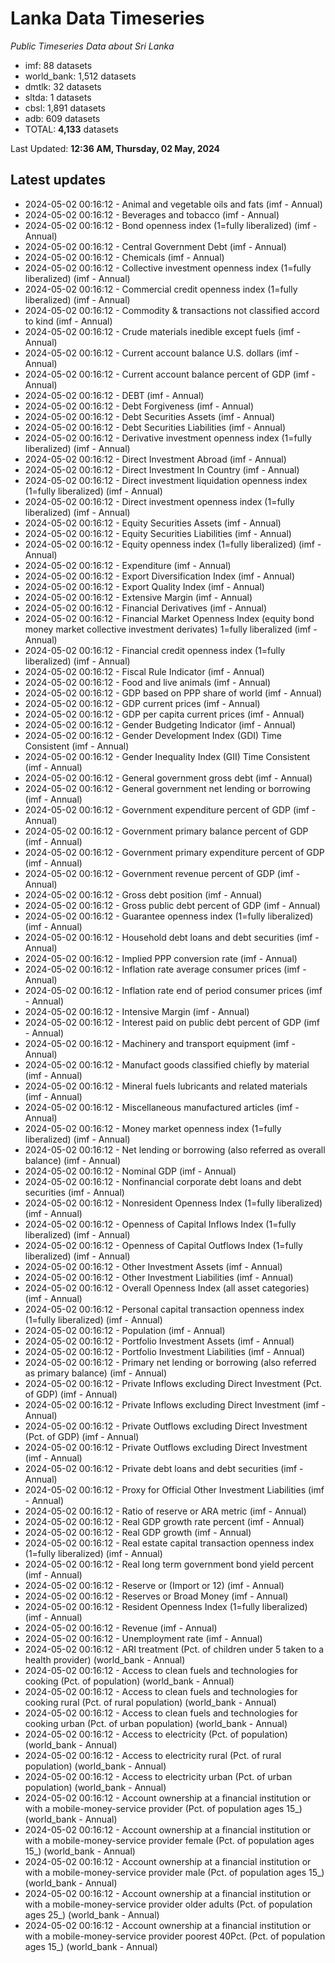 # Lanka Data Timeseries
*Public Timeseries Data about Sri Lanka*

* imf: 88 datasets
* world_bank: 1,512 datasets
* dmtlk: 32 datasets
* sltda: 1 datasets
* cbsl: 1,891 datasets
* adb: 609 datasets
* TOTAL: **4,133** datasets

Last Updated: **12:36 AM, Thursday, 02 May, 2024**

## Latest updates

* 2024-05-02 00:16:12 - Animal and vegetable oils and fats (imf - Annual)
* 2024-05-02 00:16:12 - Beverages and tobacco (imf - Annual)
* 2024-05-02 00:16:12 - Bond openness index (1=fully liberalized) (imf - Annual)
* 2024-05-02 00:16:12 - Central Government Debt (imf - Annual)
* 2024-05-02 00:16:12 - Chemicals (imf - Annual)
* 2024-05-02 00:16:12 - Collective investment openness index (1=fully liberalized) (imf - Annual)
* 2024-05-02 00:16:12 - Commercial credit openness index (1=fully liberalized) (imf - Annual)
* 2024-05-02 00:16:12 - Commodity & transactions not classified accord to kind (imf - Annual)
* 2024-05-02 00:16:12 - Crude materials inedible except fuels (imf - Annual)
* 2024-05-02 00:16:12 - Current account balance U.S. dollars (imf - Annual)
* 2024-05-02 00:16:12 - Current account balance percent of GDP (imf - Annual)
* 2024-05-02 00:16:12 - DEBT (imf - Annual)
* 2024-05-02 00:16:12 - Debt Forgiveness (imf - Annual)
* 2024-05-02 00:16:12 - Debt Securities Assets (imf - Annual)
* 2024-05-02 00:16:12 - Debt Securities Liabilities (imf - Annual)
* 2024-05-02 00:16:12 - Derivative investment openness index (1=fully liberalized) (imf - Annual)
* 2024-05-02 00:16:12 - Direct Investment Abroad (imf - Annual)
* 2024-05-02 00:16:12 - Direct Investment In Country (imf - Annual)
* 2024-05-02 00:16:12 - Direct investment liquidation openness index (1=fully liberalized) (imf - Annual)
* 2024-05-02 00:16:12 - Direct investment openness index (1=fully liberalized) (imf - Annual)
* 2024-05-02 00:16:12 - Equity Securities Assets (imf - Annual)
* 2024-05-02 00:16:12 - Equity Securities Liabilities (imf - Annual)
* 2024-05-02 00:16:12 - Equity openness index (1=fully liberalized) (imf - Annual)
* 2024-05-02 00:16:12 - Expenditure (imf - Annual)
* 2024-05-02 00:16:12 - Export Diversification Index (imf - Annual)
* 2024-05-02 00:16:12 - Export Quality Index (imf - Annual)
* 2024-05-02 00:16:12 - Extensive Margin (imf - Annual)
* 2024-05-02 00:16:12 - Financial Derivatives (imf - Annual)
* 2024-05-02 00:16:12 - Financial Market Openness Index (equity bond money market collective investment derivates) 1=fully liberalized (imf - Annual)
* 2024-05-02 00:16:12 - Financial credit openness index (1=fully liberalized) (imf - Annual)
* 2024-05-02 00:16:12 - Fiscal Rule Indicator (imf - Annual)
* 2024-05-02 00:16:12 - Food and live animals (imf - Annual)
* 2024-05-02 00:16:12 - GDP based on PPP share of world (imf - Annual)
* 2024-05-02 00:16:12 - GDP current prices (imf - Annual)
* 2024-05-02 00:16:12 - GDP per capita current prices (imf - Annual)
* 2024-05-02 00:16:12 - Gender Budgeting Indicator (imf - Annual)
* 2024-05-02 00:16:12 - Gender Development Index (GDI) Time Consistent (imf - Annual)
* 2024-05-02 00:16:12 - Gender Inequality Index (GII) Time Consistent (imf - Annual)
* 2024-05-02 00:16:12 - General government gross debt (imf - Annual)
* 2024-05-02 00:16:12 - General government net lending or borrowing (imf - Annual)
* 2024-05-02 00:16:12 - Government expenditure percent of GDP (imf - Annual)
* 2024-05-02 00:16:12 - Government primary balance percent of GDP (imf - Annual)
* 2024-05-02 00:16:12 - Government primary expenditure percent of GDP (imf - Annual)
* 2024-05-02 00:16:12 - Government revenue percent of GDP (imf - Annual)
* 2024-05-02 00:16:12 - Gross debt position (imf - Annual)
* 2024-05-02 00:16:12 - Gross public debt percent of GDP (imf - Annual)
* 2024-05-02 00:16:12 - Guarantee openness index (1=fully liberalized) (imf - Annual)
* 2024-05-02 00:16:12 - Household debt loans and debt securities (imf - Annual)
* 2024-05-02 00:16:12 - Implied PPP conversion rate (imf - Annual)
* 2024-05-02 00:16:12 - Inflation rate average consumer prices (imf - Annual)
* 2024-05-02 00:16:12 - Inflation rate end of period consumer prices (imf - Annual)
* 2024-05-02 00:16:12 - Intensive Margin (imf - Annual)
* 2024-05-02 00:16:12 - Interest paid on public debt percent of GDP (imf - Annual)
* 2024-05-02 00:16:12 - Machinery and transport equipment (imf - Annual)
* 2024-05-02 00:16:12 - Manufact goods classified chiefly by material (imf - Annual)
* 2024-05-02 00:16:12 - Mineral fuels lubricants and related materials (imf - Annual)
* 2024-05-02 00:16:12 - Miscellaneous manufactured articles (imf - Annual)
* 2024-05-02 00:16:12 - Money market openness index (1=fully liberalized) (imf - Annual)
* 2024-05-02 00:16:12 - Net lending or borrowing (also referred as overall balance) (imf - Annual)
* 2024-05-02 00:16:12 - Nominal GDP (imf - Annual)
* 2024-05-02 00:16:12 - Nonfinancial corporate debt loans and debt securities (imf - Annual)
* 2024-05-02 00:16:12 - Nonresident Openness Index (1=fully liberalized) (imf - Annual)
* 2024-05-02 00:16:12 - Openness of Capital Inflows Index (1=fully liberalized) (imf - Annual)
* 2024-05-02 00:16:12 - Openness of Capital Outflows Index (1=fully liberalized) (imf - Annual)
* 2024-05-02 00:16:12 - Other Investment Assets (imf - Annual)
* 2024-05-02 00:16:12 - Other Investment Liabilities (imf - Annual)
* 2024-05-02 00:16:12 - Overall Openness Index (all asset categories) (imf - Annual)
* 2024-05-02 00:16:12 - Personal capital transaction openness index (1=fully liberalized) (imf - Annual)
* 2024-05-02 00:16:12 - Population (imf - Annual)
* 2024-05-02 00:16:12 - Portfolio Investment Assets (imf - Annual)
* 2024-05-02 00:16:12 - Portfolio Investment Liabilities (imf - Annual)
* 2024-05-02 00:16:12 - Primary net lending or borrowing (also referred as primary balance) (imf - Annual)
* 2024-05-02 00:16:12 - Private Inflows excluding Direct Investment (Pct. of GDP) (imf - Annual)
* 2024-05-02 00:16:12 - Private Inflows excluding Direct Investment (imf - Annual)
* 2024-05-02 00:16:12 - Private Outflows excluding Direct Investment (Pct. of GDP) (imf - Annual)
* 2024-05-02 00:16:12 - Private Outflows excluding Direct Investment (imf - Annual)
* 2024-05-02 00:16:12 - Private debt loans and debt securities (imf - Annual)
* 2024-05-02 00:16:12 - Proxy for Official Other Investment Liabilities (imf - Annual)
* 2024-05-02 00:16:12 - Ratio of reserve or ARA metric (imf - Annual)
* 2024-05-02 00:16:12 - Real GDP growth rate percent (imf - Annual)
* 2024-05-02 00:16:12 - Real GDP growth (imf - Annual)
* 2024-05-02 00:16:12 - Real estate capital transaction openness index (1=fully liberalized) (imf - Annual)
* 2024-05-02 00:16:12 - Real long term government bond yield percent (imf - Annual)
* 2024-05-02 00:16:12 - Reserve or (Import or 12) (imf - Annual)
* 2024-05-02 00:16:12 - Reserves or Broad Money (imf - Annual)
* 2024-05-02 00:16:12 - Resident Openness Index (1=fully liberalized) (imf - Annual)
* 2024-05-02 00:16:12 - Revenue (imf - Annual)
* 2024-05-02 00:16:12 - Unemployment rate (imf - Annual)
* 2024-05-02 00:16:12 - ARI treatment (Pct. of children under 5 taken to a health provider) (world_bank - Annual)
* 2024-05-02 00:16:12 - Access to clean fuels and technologies for cooking (Pct. of population) (world_bank - Annual)
* 2024-05-02 00:16:12 - Access to clean fuels and technologies for cooking rural (Pct. of rural population) (world_bank - Annual)
* 2024-05-02 00:16:12 - Access to clean fuels and technologies for cooking urban (Pct. of urban population) (world_bank - Annual)
* 2024-05-02 00:16:12 - Access to electricity (Pct. of population) (world_bank - Annual)
* 2024-05-02 00:16:12 - Access to electricity rural (Pct. of rural population) (world_bank - Annual)
* 2024-05-02 00:16:12 - Access to electricity urban (Pct. of urban population) (world_bank - Annual)
* 2024-05-02 00:16:12 - Account ownership at a financial institution or with a mobile-money-service provider (Pct. of population ages 15_) (world_bank - Annual)
* 2024-05-02 00:16:12 - Account ownership at a financial institution or with a mobile-money-service provider female (Pct. of population ages 15_) (world_bank - Annual)
* 2024-05-02 00:16:12 - Account ownership at a financial institution or with a mobile-money-service provider male (Pct. of population ages 15_) (world_bank - Annual)
* 2024-05-02 00:16:12 - Account ownership at a financial institution or with a mobile-money-service provider older adults (Pct. of population ages 25_) (world_bank - Annual)
* 2024-05-02 00:16:12 - Account ownership at a financial institution or with a mobile-money-service provider poorest 40Pct. (Pct. of population ages 15_) (world_bank - Annual)